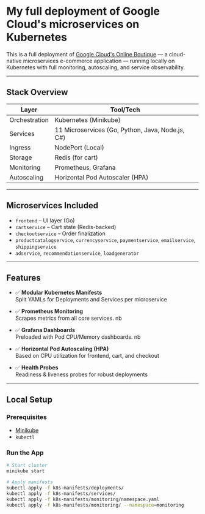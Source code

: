 # My full deployment of Google Cloud's microservices on Kubernetes

This is a full deployment of [Google Cloud's Online Boutique](https://github.com/GoogleCloudPlatform/microservices-demo) — a cloud-native microservices e-commerce application — running locally on Kubernetes with full monitoring, autoscaling, and service observability.

---

## Stack Overview

| Layer        | Tool/Tech                         |
|-------------|-----------------------------------|
| Orchestration | Kubernetes (Minikube)            |
| Services     | 11 Microservices (Go, Python, Java, Node.js, C#) |
| Ingress      | NodePort (Local)                  |
| Storage      | Redis (for cart)                  |
| Monitoring   | Prometheus, Grafana               |
| Autoscaling  | Horizontal Pod Autoscaler (HPA)   |

---

## Microservices Included

- `frontend` – UI layer (Go)
- `cartservice` – Cart state (Redis-backed)
- `checkoutservice` – Order finalization
- `productcatalogservice`, `currencyservice`, `paymentservice`, `emailservice`, `shippingservice`
- `adservice`, `recommendationservice`, `loadgenerator`

---

## Features

- ✅ **Modular Kubernetes Manifests**  
  Split YAMLs for Deployments and Services per microservice

- ✅ **Prometheus Monitoring**  
  Scrapes metrics from all core services. nb

- ✅ **Grafana Dashboards**  
  Preloaded with Pod CPU/Memory dashboards. nb

- ✅ **Horizontal Pod Autoscaling (HPA)**  
  Based on CPU utilization for frontend, cart, and checkout

- ✅ **Health Probes**  
  Readiness & liveness probes for robust deployments

---

## Local Setup

### Prerequisites
- [Minikube](https://minikube.sigs.k8s.io/docs/)
- `kubectl`

### Run the App

```bash
# Start cluster
minikube start

# Apply manifests
kubectl apply -f k8s-manifests/deployments/
kubectl apply -f k8s-manifests/services/
kubectl apply -f k8s-manifests/monitoring/namespace.yaml
kubectl apply -f k8s-manifests/monitoring/ --namespace=monitoring
